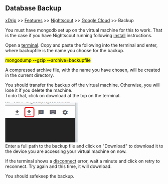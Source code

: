 ## Database Backup
[xDrip](../../README.md) >> [Features](../Features_page.md) >> [Nightscout](../Nightscout_page.md) >> [Google Cloud](./GoogleCloud.md) >> Backup  
  
You must have mongodb set up on the virtual machine for this to work.  That is the case if you have Nightscout running following [install](./NS_Install.md) instructions.  
  
Open a [terminal](./Terminal.md).  Copy and paste the following into the terminal and enter, where backupfile is the name you choose for the backup.  
  
<mark>mongodump --gzip --archive=backupfile</mark>  
  
A compressed archive file, with the name you have chosen, will be created in the current directory.  
  
You should transfer the backup off the virtual machine.  Otherwise, you will lose it if you delete the machine.  
To do that, click on download at the top on the terminal.  
  
![](./images/Download.png)  
Enter a full path to the backup file and click on "Download" to download it to the device you are accessing your virtual machine on now.  
  
If the terminal shows a [disconnect](./images/Disconnect.png) error, wait a minute and click on retry to reconnect.  Try again and this time, it will download.  
  
You should safekeep the backup.    
